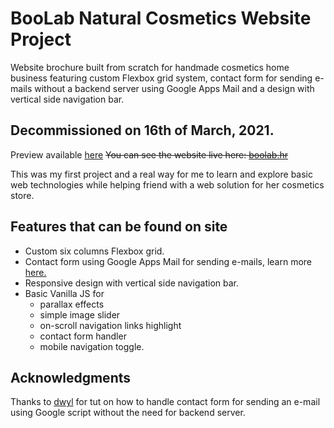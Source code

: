 # BooLab Natural Cosmetics Website Project
Website brochure built from scratch for handmade cosmetics home business featuring custom Flexbox grid system, contact form for sending e-mails without a backend server using Google Apps Mail and a design with vertical side navigation bar.

## Decommissioned on 16th of March, 2021.
Preview available [here](https://optimistic-davinci-36baa2.netlify.app/)
~~You can see the website live here: [boolab.hr](https://boolab.hr/)~~

This was my first project and a real way for me to learn and explore basic web technologies while helping friend with a web solution for her cosmetics store.

## Features that can be found on site
- Custom six columns Flexbox grid.
- Contact form using Google Apps Mail for sending e-mails, learn more [here.](https://github.com/dwyl/learn-to-send-email-via-google-script-html-no-server)
- Responsive design with vertical side navigation bar.
- Basic Vanilla JS for
  - parallax effects
  - simple image slider
  - on-scroll navigation links highlight
  - contact form handler
  - mobile navigation toggle.

## Acknowledgments
Thanks to [dwyl](https://github.com/dwyl) for tut on how to handle contact form for sending an e-mail using Google script without the need for backend server.
